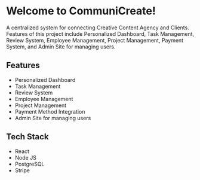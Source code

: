 # Welcome to CommuniCreate!

A centralized system for connecting Creative Content Agency and Clients.
Features of this project include Personalized Dashboard, Task Management, Review System, Employee Management, Project Management, Payment System, and Admin Site for managing users.

## Features
- Personalized Dashboard
- Task Management
- Review System
- Employee Management
- Project Management
- Payment Method Integration
- Admin Site for managing users

## Tech Stack
- React
- Node JS
- PostgreSQL
- Stripe
